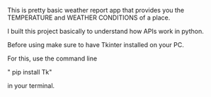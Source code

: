 This is pretty basic weather report app that provides you the TEMPERATURE and WEATHER CONDITIONS of a place.

I built this project basically to understand how APIs work in python.

Before using make sure to have Tkinter installed on your PC.

For this, use the command line

" pip install Tk"

in your terminal.

